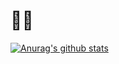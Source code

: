 # 🐘💨

[![Anurag's github stats](https://github-readme-stats.vercel.app/api?username=kevin-emo&count_private=true&include_all_commits=true&show_icons=true&theme=dark)](https://github.com/anuraghazra/github-readme-stats)
